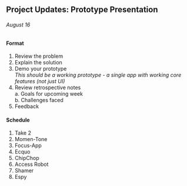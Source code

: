 ## Project Updates: Prototype Presentation
###### August 16  

#### Format
1.  Review the problem
2.  Explain the solution 
3.  Demo your prototype  
    *This should be a working prototype - a single app with working core features (not just UI)*
4.  Review retrospective notes  
  a.  Goals for upcoming week  
  b.  Challenges faced
5.  Feedback

#### Schedule  
  
1.  Take 2
2.  Momen-Tone  
3.  Focus-App	
4.  Ecquo	 
5.  ChipChop	
6.  Access Robot  
7.  Shamer  
8.  Espy  
